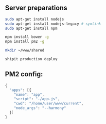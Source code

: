 ## Server preparations

```bash
sudo apt-get install nodejs
sudo apt-get install nodejs-legacy # symlink
sudo apt-get install npm

npm install bower -g
npm install pm2 -g

mkdir ~/www/shared
```

```bash
shipit production deploy
```

## PM2 config:
```js
{
  "apps": [{
    "name": "app",
    "script": "./app.js",
    "cwd": "/home/user/www/current",
    "node_args": "--harmony"
  }]
}
```
